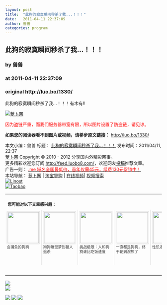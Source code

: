 ```yaml
---
layout: post
title:  "此狗的寂寞瞬间秒杀了我...！！！"
date:   2011-04-11 22:37:09
author: 兽兽
categories: program
---
```


## 此狗的寂寞瞬间秒杀了我...！！！
### by 兽兽
### at 2011-04-11 22:37:09
### original <http://luo.bo/1330/>

<p></p><p><span></span></p><p>此狗的寂寞瞬间秒杀了我...！！！有木有!!</p><p><a title="萝卜网" href="http://dulei.si/files/2011/04/11/3e89ebdb49f712c7d90d1b39e348bbbf.QQ%E6%88%AA%E5%9B%BE%E6%9C%AA%E5%91%BD%E5%90%8D.jpg"><img src="http://dulei.si/files/2011/04/11/3e89ebdb49f712c7d90d1b39e348bbbf.QQ%E6%88%AA%E5%9B%BE%E6%9C%AA%E5%91%BD%E5%90%8D.jpg" alt="萝卜网" title="萝卜网" border="0"></a></p><p><font color="red">因为盗链严重，而我们服务器带宽有限，所以图片设置了防盗链，请见谅。</font></p><p><strong>如果您的阅读器看不到图片或视频，请移步原文链接：</strong> <a href="http://luo.bo/1330/" title="此狗的寂寞瞬间秒杀了我...！！！">http://luo.bo/1330/</a></p> 本文小编：兽兽 标题： <a href="http://luo.bo/1330/" title="此狗的寂寞瞬间秒杀了我...！！！">此狗的寂寞瞬间秒杀了我...！！！</a> 发布时间：2011/04/11, 22:37 <br> <a href="http:////luo.bo/" title="萝卜网 - 人人都是艺术家">萝卜网</a> Copyright ©   2010 - 2012 分享国内外精彩网事。<br> 更多精彩欢迎您订阅 <a href="http://feed.luobo8.com/">http://feed.luobo8.com/</a>，欢迎网友<a href="http://luo.bo/delivery/">投稿</a>推荐文章。<br> 广告一则： <a href="http://zi.mu/domain"><font color="red">.me 域名全国最低价，首年仅需45元，续费130元促销中！</font></a><br> 本站导航： <a href="http://luo.bo/">萝卜网</a> | <a href="http://tao.luo.bo/">淘宝导购</a> | <a href="http://v2.luo.bo/">在线视频</a>| <a href="http://v.luo.bo/">视频搜索</a><br> <a href="http://zi.mu/linost" title="Linost"><img src="http://th.ki.ki/files/85fea6cdf7af3b325f3404657e6fde6e.gif" alt="Linost" border="0"></a><br> <a href="http://8.nf/tbfeed" title="Linost"><img src="http://th.ki.ki/files/e1078a0957f05abb2b5ffa0b273bdcd0.jpg" alt="Taobao" border="0"></a><table cellspacing="0" cellpadding="3" border="0" style="clear:both"><tr><td colspan="5"><b><font size="-1" style="display:block!important;padding:20px 0 5px!important">您可能对以下文章感兴趣：</font></b></td></tr><tr><td width="106" valign="top" style="padding:5px!important;margin:0!important"> <a title="会捕鱼的狗狗" style="text-decoration:none!important" href="http://app.wumii.com/ext/redirect.htm?url=http%3A%2F%2Fluo.bo%2F195%2F&amp;from=http%3A%2F%2Fluo.bo%2F1330%2F"> <img style="margin:0!important;padding:2px!important;border:1px solid #dddddd!important;width:100px!important;height:100px!important" src="http://static.wumii.com/site_images/2010/11/03/654365.jpg" width="100px" height="100px"><br> <font size="-1" color="#333333" style="display:block!important;line-height:15px!important;width:106px!important;font:12px/15px arial!important;height:60px!important;margin:3px 0 0 0!important;padding:0!important;overflow:hidden!important">会捕鱼的狗狗</font> </a></td><td width="106" valign="top" style="padding:5px!important;margin:0!important;border-left:1px solid #dddddd!important"> <a title="狗狗睡觉梦到被人追杀" style="text-decoration:none!important" href="http://app.wumii.com/ext/redirect.htm?url=http%3A%2F%2Fluo.bo%2F1730%2F&amp;from=http%3A%2F%2Fluo.bo%2F1330%2F"> <img style="margin:0!important;padding:2px!important;border:1px solid #dddddd!important;width:100px!important;height:100px!important" src="http://static.wumii.com/site_images/2010/11/03/652778.jpg" width="100px" height="100px"><br> <font size="-1" color="#333333" style="display:block!important;line-height:15px!important;width:106px!important;font:12px/15px arial!important;height:60px!important;margin:3px 0 0 0!important;padding:0!important;overflow:hidden!important">狗狗睡觉梦到被人追杀</font> </a></td><td width="106" valign="top" style="padding:5px!important;margin:0!important;border-left:1px solid #dddddd!important"> <a title="挑战极限：人和狗狗谁比吃饭速度" style="text-decoration:none!important" href="http://app.wumii.com/ext/redirect.htm?url=http%3A%2F%2Fluo.bo%2F1933%2F&amp;from=http%3A%2F%2Fluo.bo%2F1330%2F"> <img style="margin:0!important;padding:2px!important;border:1px solid #dddddd!important;width:100px!important;height:100px!important" src="http://static.wumii.com/site_images/2010/11/04/779850.jpg" width="100px" height="100px"><br> <font size="-1" color="#333333" style="display:block!important;line-height:15px!important;width:106px!important;font:12px/15px arial!important;height:60px!important;margin:3px 0 0 0!important;padding:0!important;overflow:hidden!important">挑战极限：人和狗狗谁比吃饭速度</font> </a></td><td width="106" valign="top" style="padding:5px!important;margin:0!important;border-left:1px solid #dddddd!important"> <a title="一直都是狗狗，终于轮到浣熊了" style="text-decoration:none!important" href="http://app.wumii.com/ext/redirect.htm?url=http%3A%2F%2Fluo.bo%2F126%2F&amp;from=http%3A%2F%2Fluo.bo%2F1330%2F"> <img style="margin:0!important;padding:2px!important;border:1px solid #dddddd!important;width:100px!important;height:100px!important" src="http://static.wumii.com/site_images/2010/11/04/654491.jpg" width="100px" height="100px"><br> <font size="-1" color="#333333" style="display:block!important;line-height:15px!important;width:106px!important;font:12px/15px arial!important;height:60px!important;margin:3px 0 0 0!important;padding:0!important;overflow:hidden!important">一直都是狗狗，终于轮到浣熊了</font> </a></td><td width="106" valign="top" style="padding:5px!important;margin:0!important;border-left:1px solid #dddddd!important"> <a title="性饥渴的狗狗" style="text-decoration:none!important" href="http://app.wumii.com/ext/redirect.htm?url=http%3A%2F%2Fluo.bo%2F99%2F&amp;from=http%3A%2F%2Fluo.bo%2F1330%2F"> <img style="margin:0!important;padding:2px!important;border:1px solid #dddddd!important;width:100px!important;height:100px!important" src="http://static.wumii.com/site_images/2010/11/04/654531.jpg" width="100px" height="100px"><br> <font size="-1" color="#333333" style="display:block!important;line-height:15px!important;width:106px!important;font:12px/15px arial!important;height:60px!important;margin:3px 0 0 0!important;padding:0!important;overflow:hidden!important">性饥渴的狗狗</font> </a></td></tr><tr><td colspan="5" align="right"> <a style="text-decoration:none!important" href="http://www.wumii.com/widget/relatedItems.htm" title="无觅相关文章插件"> <font size="-1" color="#bbbbbb" style="display:block!important;font-family:arial!important;padding:5px 0!important;font-size:12px!important;color:#bbb!important">无觅</font> </a></td></tr></table>
<p><a href="http://feedads.g.doubleclick.net/~a/6lvvJh_jUkdNiVd-C5C4C8uTR08/0/da"><img src="http://feedads.g.doubleclick.net/~a/6lvvJh_jUkdNiVd-C5C4C8uTR08/0/di" border="0" ismap></a><br>
<a href="http://feedads.g.doubleclick.net/~a/6lvvJh_jUkdNiVd-C5C4C8uTR08/1/da"><img src="http://feedads.g.doubleclick.net/~a/6lvvJh_jUkdNiVd-C5C4C8uTR08/1/di" border="0" ismap></a></p><div>
<a href="http://feeds.feedburner.com/~ff/tamd?a=tRBRvtBCPvA:5PgsMxaBk6Y:yIl2AUoC8zA"><img src="http://feeds.feedburner.com/~ff/tamd?d=yIl2AUoC8zA" border="0"></a> <a href="http://feeds.feedburner.com/~ff/tamd?a=tRBRvtBCPvA:5PgsMxaBk6Y:qj6IDK7rITs"><img src="http://feeds.feedburner.com/~ff/tamd?d=qj6IDK7rITs" border="0"></a> <a href="http://feeds.feedburner.com/~ff/tamd?a=tRBRvtBCPvA:5PgsMxaBk6Y:-BTjWOF_DHI"><img src="http://feeds.feedburner.com/~ff/tamd?i=tRBRvtBCPvA:5PgsMxaBk6Y:-BTjWOF_DHI" border="0"></a>
</div>